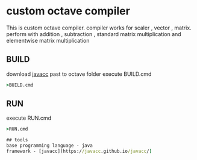 # custom octave  compiler

This is custom octave compiler. compiler works for scaler , vector , matrix.  perform with
addition ,  subtraction , standard matrix multiplication and elementwise matrix multiplication 

## BUILD
download [javacc](https://codeload.github.com/javacc/javacc/zip/7.0.5)
past to octave folder
execute BUILD.cmd

```cmd
>BUILD.cmd
```

## RUN
execute RUN.cmd
```cmd
>RUN.cmd

## tools
base programming language - java
framework - [javacc](https://javacc.github.io/javacc/)
